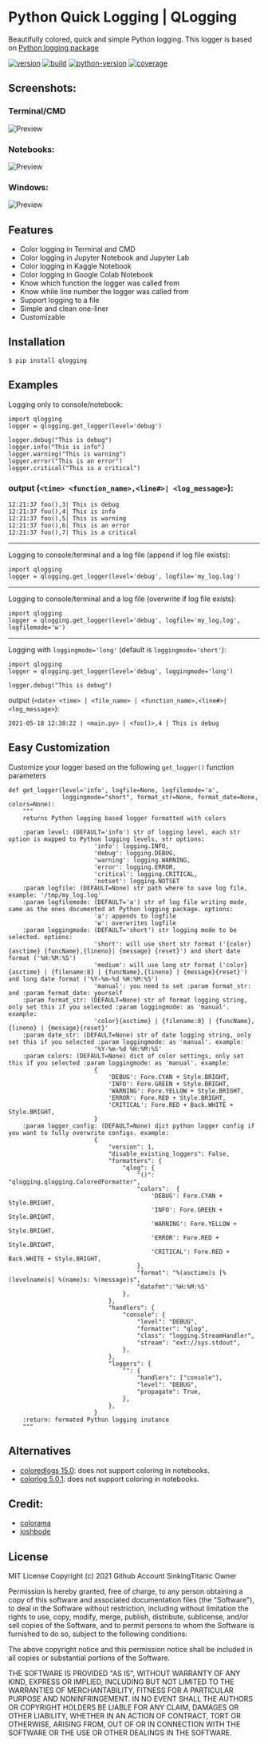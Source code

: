# Python Quick Logging | QLogging

Beautifully colored, quick and simple Python logging. This logger is based on [Python logging package](https://docs.python.org/3/library/logging.html) 

[![version](https://img.shields.io/badge/Version-1.2.1-lightgrey)](https://github.com/sinkingtitanic/qlogging)
[![build](https://img.shields.io/badge/Pypi%20Build-Stable-blue)](https://pypi.org/project/qlogging/)
[![python-version](https://img.shields.io/badge/Python-3^-success)](https://www.python.org/downloads/)
[![coverage](https://img.shields.io/badge/coverage-%25100-success)](https://pypi.org/project/qlogging/)

## Screenshots: 

### Terminal/CMD
![Preview](https://raw.githubusercontent.com/sinkingtitanic/qlogging/main/screenshots/terminal.png)
### Notebooks: 
![Preview](https://raw.githubusercontent.com/sinkingtitanic/qlogging/main/screenshots/notebook.png)
### Windows: 
![Preview](https://raw.githubusercontent.com/sinkingtitanic/qlogging/main/screenshots/windows.png)


## Features

* Color logging in Terminal and CMD  
* Color logging in Jupyter Notebook and Jupyter Lab
* Color logging in Kaggle Notebook 
* Color logging in Google Colab Notebook 
* Know which function the logger was called from 
* Know while line number the logger was called from 
* Support logging to a file 
* Simple and clean one-liner
* Customizable 


## Installation

```
$ pip install qlogging
```

## Examples

Logging only to console/notebook: 

```
import qlogging
logger = qlogging.get_logger(level='debug')

logger.debug("This is debug") 
logger.info("This is info")
logger.warning("This is warning")
logger.error("This is an error")
logger.critical("This is a critical")
```

### output (`<time> <function_name>,<line#>| <log_message>`): 
```
12:21:37 foo(),3| This is debug 
12:21:37 foo(),4| This is info 
12:21:37 foo(),5| This is warning 
12:21:37 foo(),6| This is an error 
12:21:37 foo(),7| This is a critical 
```
____
Logging to console/terminal and a log file (append if log file exists): 
```
import qlogging
logger = qlogging.get_logger(level='debug', logfile='my_log.log')
```
____
Logging to console/terminal and a log file (overwrite if log file exists): 
```
import qlogging
logger = qlogging.get_logger(level='debug', logfile='my_log.log', logfilemode='w')
```
____
Logging with `loggingmode='long'` (default is `loggingmode='short'`): 
```
import qlogging
logger = qlogging.get_logger(level='debug', loggingmode='long')

logger.debug("This is debug") 
```
output (`<date> <time> | <file_name> | <function_name>,<line#>| <log_message>`): 
```
2021-05-18 12:38:22 | <main.py> | <foo()>,4 | This is debug
```




## Easy Customization

Customize your logger based on the following `get_logger()` function parameters 

```
def get_logger(level='info', logfile=None, logfilemode='a', 
               loggingmode="short", format_str=None, format_date=None, colors=None): 
    """
    returns Python logging based logger formatted with colors

    :param level: (DEFAULT='info') str of logging level, each str option is mapped to Python logging levels, str options: 
                        'info': logging.INFO,
                        'debug': logging.DEBUG, 
                        'warning': logging.WARNING, 
                        'error': logging.ERROR, 
                        'critical': logging.CRITICAL,
                        'notset': logging.NOTSET
    :param logfile: (DEFAULT=None) str path where to save log file, example: '/tmp/my_log.log'
    :param logfilemode: (DEFAULT='a') str of log file writing mode, same as the ones documented at Python logging package. options: 
                        'a': appends to logfile 
                        'w': overwrites logfile 
    :param loggingmode: (DEFAULT='short') str logging mode to be selected. options: 
                        'short': will use short str format ('{color}{asctime} {funcName},{lineno}| {message} {reset}') and short date format ('%H:%M:%S')
                        'medium': will use long str format ('color}{asctime} | {filename:8} | {funcName},{lineno} | {message}{reset}') and long date format ('%Y-%m-%d %H:%M:%S')
                        'manual': you need to set :param format_str: and :param format_date: yourself
    :param format_str: (DEFAULT=None) str of format logging string, only set this if you selected :param loggingmode: as 'manual'. example: 
                        'color}{asctime} | {filename:8} | {funcName},{lineno} | {message}{reset}'
    :param date_str: (DEFAULT=None) str of date logging string, only set this if you selected :param loggingmode: as 'manual'. example: 
                        '%Y-%m-%d %H:%M:%S'
    :param colors: (DEFAULT=None) dict of color settings, only set this if you selected :param loggingmode: as 'manual'. example: 
                        {
                            'DEBUG': Fore.CYAN + Style.BRIGHT,
                            'INFO': Fore.GREEN + Style.BRIGHT,
                            'WARNING': Fore.YELLOW + Style.BRIGHT,
                            'ERROR': Fore.RED + Style.BRIGHT,
                            'CRITICAL': Fore.RED + Back.WHITE + Style.BRIGHT,
                        }
    :param logger_config: (DEFAULT=None) dict python logger config if you want to fully overwrite configs. example: 
                        {
                            "version": 1,
                            "disable_existing_loggers": False,
                            "formatters": {
                                "qlog": {
                                    "()": "qlogging.qlogging.ColoredFormatter",
                                    "colors":  {
                                        'DEBUG': Fore.CYAN + Style.BRIGHT,
                                        'INFO': Fore.GREEN + Style.BRIGHT,
                                        'WARNING': Fore.YELLOW + Style.BRIGHT,
                                        'ERROR': Fore.RED + Style.BRIGHT,
                                        'CRITICAL': Fore.RED + Back.WHITE + Style.BRIGHT,
                                    },
                                    "format": "%(asctime)s [%(levelname)s] %(name)s: %(message)s",
                                    "datefmt":'%H:%M:%S'
                                },
                            },
                            "handlers": {
                                "console": {
                                    "level": "DEBUG",
                                    "formatter": "qlog",
                                    "class": "logging.StreamHandler",
                                    "stream": "ext://sys.stdout",
                                },
                            },
                            "loggers": {
                                "": {
                                    "handlers": ["console"],
                                    "level": "DEBUG",
                                    "propagate": True,
                                },
                            },
                        }
    :return: formated Python logging instance
    """ 
```

## Alternatives

* [coloredlogs 15.0](https://pypi.org/project/coloredlogs/): does not support coloring in notebooks.
* [colorlog 5.0.1](https://pypi.org/project/colorlog/): does not support coloring in notebooks.

## Credit: 
* [colorama](https://github.com/tartley/colorama)
* [joshbode](https://gist.github.com/joshbode/58fac7ababc700f51e2a9ecdebe563ad)

## License
MIT License
Copyright (c) 2021 Github Account SinkingTitanic Owner 

Permission is hereby granted, free of charge, to any person obtaining a copy
of this software and associated documentation files (the "Software"), to deal
in the Software without restriction, including without limitation the rights
to use, copy, modify, merge, publish, distribute, sublicense, and/or sell
copies of the Software, and to permit persons to whom the Software is
furnished to do so, subject to the following conditions:

The above copyright notice and this permission notice shall be included in all
copies or substantial portions of the Software.

THE SOFTWARE IS PROVIDED "AS IS", WITHOUT WARRANTY OF ANY KIND, EXPRESS OR
IMPLIED, INCLUDING BUT NOT LIMITED TO THE WARRANTIES OF MERCHANTABILITY,
FITNESS FOR A PARTICULAR PURPOSE AND NONINFRINGEMENT. IN NO EVENT SHALL THE
AUTHORS OR COPYRIGHT HOLDERS BE LIABLE FOR ANY CLAIM, DAMAGES OR OTHER
LIABILITY, WHETHER IN AN ACTION OF CONTRACT, TORT OR OTHERWISE, ARISING FROM,
OUT OF OR IN CONNECTION WITH THE SOFTWARE OR THE USE OR OTHER DEALINGS IN THE
SOFTWARE.
